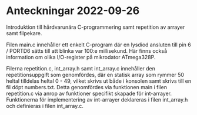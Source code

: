 # Anteckningar 2022-09-26
Introduktion till hårdvarunära C-programmering samt repetition av arrayer samt filpekare.

Filen main.c innehåller ett enkelt C-program där en lysdiod ansluten till pin 6 / PORTD6 sätts
till att blinka var 100:e millisekund. Här finns också information om olika I/O-register på mikrodator
ATmega328P.

Filerna repetition.c, int_array.h samt int_array.c innehåller den repetitionsuppgift som genomfördes, där en
statisk array som rymmer 50 heltal tilldelas heltal 0 - 49, vilket skrivs ut både i konsolen samt 
skrivs till en fil döpt numbers.txt. Detta genomfördes via funktionen main i filen repetition.c via anrop
av funktioner specifikt skapade för int-arrayer. Funktionerna för implementering av int-arrayer deklareras 
i filen int_array.h och definieras i filen int_array.c.